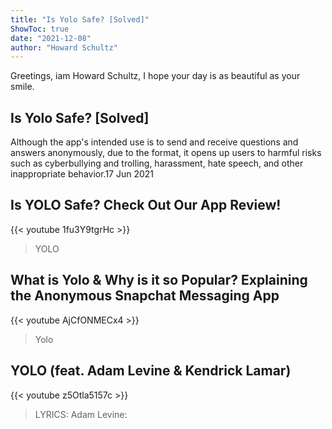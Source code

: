 ```yaml
---
title: "Is Yolo Safe? [Solved]"
ShowToc: true 
date: "2021-12-08"
author: "Howard Schultz" 
---
```


Greetings, iam Howard Schultz, I hope your day is as beautiful as your smile.
## Is Yolo Safe? [Solved]
Although the app's intended use is to send and receive questions and answers anonymously, due to the format, it opens up users to harmful risks such as cyberbullying and trolling, harassment, hate speech, and other inappropriate behavior.17 Jun 2021

## Is YOLO Safe? Check Out Our App Review!
{{< youtube 1fu3Y9tgrHc >}}
>YOLO

## What is Yolo & Why is it so Popular? Explaining the Anonymous Snapchat Messaging App
{{< youtube AjCfONMECx4 >}}
>Yolo

## YOLO (feat. Adam Levine & Kendrick Lamar)
{{< youtube z5Otla5157c >}}
>LYRICS: Adam Levine: 

